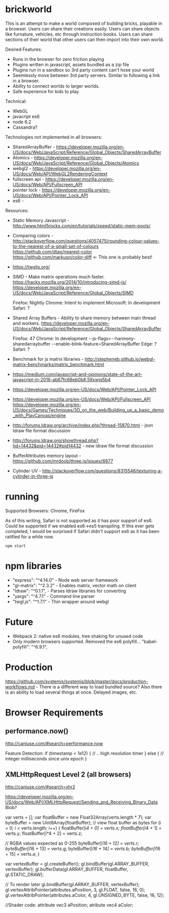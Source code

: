 brickworld
==============

This is an attempt to make a world composed of building bricks, playable in a browser. Users can share their creations easily.  Users can share objects like furnature, vehicles, etc through instruction books. Users can share sections of their world that other users can then import into their own world.

Desired Features:

* Runs in the browser for zero friction playing
* Plugins written in javascript, assets bundled as a zip file
* Plugins run in a sandbox so 3rd party content can't hose your world
* Seemlessly move between 3rd party servers.  Similar to following a link in a browser.
* Ability to connect worlds to larger worlds.
* Safe experience for kids to play.

Technical:

* WebGL
* javacript es6
* node 6.2
* Cassandra?

Technologies not implemented in all browsers:
* SharedArrayBuffer - 
  https://developer.mozilla.org/en-US/docs/Web/JavaScript/Reference/Global_Objects/SharedArrayBuffer
* Atomics - https://developer.mozilla.org/en-US/docs/Web/JavaScript/Reference/Global_Objects/Atomics
* webgl2 - https://developer.mozilla.org/en-US/docs/Web/API/WebGL2RenderingContext
* fullscreen api - https://developer.mozilla.org/en-US/docs/Web/API/Fullscreen_API
* pointer lock - https://developer.mozilla.org/en-US/docs/Web/API/Pointer_Lock_API
* es6 - 

Resources:

* Static Memory Javascript - http://www.html5rocks.com/en/tutorials/speed/static-mem-pools/

* Comparing colors - http://stackoverflow.com/questions/4057475/rounding-colour-values-to-the-nearest-of-a-small-set-of-colours
  https://github.com/dtao/nearest-color
  https://github.com/markusn/color-diff <- This one is probably best!

* https://twgljs.org/

* SIMD - Make matrix operations much faster.
    https://hacks.mozilla.org/2014/10/introducing-simd-js/
    https://developer.mozilla.org/en-US/docs/Web/JavaScript/Reference/Global_Objects/SIMD

    Firefox: Nightly
    Chrome: Intent to implement
    Microsoft: In development
    Safari: ?

* Shared Array Buffers - Ability to share memory between main thread and workers. https://developer.mozilla.org/en-US/docs/Web/JavaScript/Reference/Global_Objects/SharedArrayBuffer

    Firefox: 47
    Chrome: In development  --js-flags=--harmony-sharedarraybuffer --enable-blink-feature=SharedArrayBuffer
    Edge: ?
    Safari: ?

* Benchmark for js matrix libraries - http://stepheneb.github.io/webgl-matrix-benchmarks/matrix_benchmark.html

* https://medium.com/javascript-and-opinions/state-of-the-art-javascript-in-2016-ab67fc68eb0b#.59xwjq5b4
* https://developer.mozilla.org/en-US/docs/Web/API/Pointer_Lock_API
* https://developer.mozilla.org/en-US/docs/Web/API/Fullscreen_API
https://developer.mozilla.org/en-US/docs/Games/Techniques/3D_on_the_web/Building_up_a_basic_demo_with_PlayCanvas/engine

* http://forums.ldraw.org/archive/index.php?thread-15870.html - json ldraw file format discussion
* http://forums.ldraw.org/showthread.php?tid=14432&pid=14432#pid14432 - new ldraw file format discussion


* BufferAttributes memory layout - https://github.com/mrdoob/three.js/issues/6877
* Cylinder UV - http://stackoverflow.com/questions/8315546/texturing-a-cylinder-in-three-js

# running


Supported Browsers: Chrome, FireFox

As of this writing, Safari is not supported as it has poor support of es6. Could be supported if we enabled es6->es5 transpiling. If this ever gets completed, I would be surprised if Safari didn't support es6 as it has been ratified for a while now.

    npm start


# npm libraries


  * "express": "^4.14.0" - Node web server framework
  * "gl-matrix": "^2.3.2" - Enables matrix, vector math on client
  * "ldraw": "^0.1.1", - Parses ldraw libraries for converting
  * "yargs": "^4.7.1" - Command line parser
  * "twgl.js": "^1.7.1" - Thin wrapper around webgl




# Future

* Webpack 2: native es6 modules, tree shaking for unused code
* Only modern browsers supported. Removed the es6 polyfill...  "babel-polyfill": "^6.9.1",

# Production

https://github.com/systemjs/systemjs/blob/master/docs/production-workflows.md - There is a different way to load bundled source?  Also there is an ability to load several things at once. Delayed images, etc.


# Browser Requirements

## performance.now()   
http://caniuse.com/#search=performance.now

Feature Detection:
if (timestamp < 1e12) {
  // .. high resolution timer
} else {
  // integer milliseconds since unix epoch
}


## XMLHttpRequest Level 2 (all browsers)
http://caniuse.com/#search=xhr2

https://developer.mozilla.org/en-US/docs/Web/API/XMLHttpRequest/Sending_and_Receiving_Binary_Data
 Blob?

var verts = [];
var floatBuffer = new Float32Array(verts.length * 7);
var byteBuffer = new Uint8Array(floatBuffer); // view float buffer as bytes
for (i = 0; i < verts.length; i++) {
  floatBuffer[i*4 + 0] = verts.x;
  floatBuffer[i*4 + 1] = verts.y;
  floatBuffer[i*4 + 2] = verts.z;

  // RGBA values expected as 0-255
  byteBuffer[i*16 + 12] = verts.r;
  byteBuffer[i*16 + 13] = verts.g;
  byteBuffer[i*16 + 14] = verts.b;
  byteBuffer[i*16 + 15] = verts.a;
}

var vertexBuffer = gl.createBuffer();
gl.bindBuffer(gl.ARRAY_BUFFER, vertexBuffer);
gl.bufferData(gl.ARRAY_BUFFER, floatBuffer, gl.STATIC_DRAW);


// To render later
gl.bindBuffer(gl.ARRAY_BUFFER, vertexBuffer);
gl.vertexAttribPointer(attributes.aPosition, 3, gl.FLOAT, false, 16, 0);
gl.vertexAttribPointer(attributes.aColor, 4, gl.UNSIGNED_BYTE, false, 16, 12);

//Shader code:
attribute vec3 aPosition;
atribute vec4 aColor;
